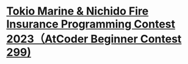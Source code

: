 # [Tokio Marine & Nichido Fire Insurance Programming Contest 2023（AtCoder Beginner Contest 299)](https://atcoder.jp/contests/abc299)

